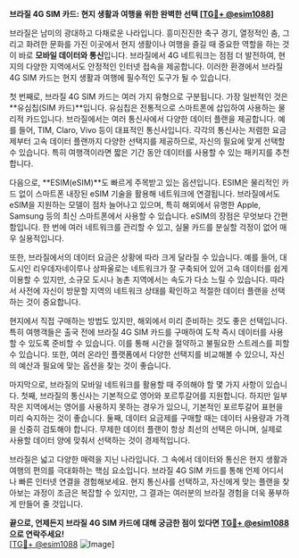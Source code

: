 **브라질 4G SIM 카드: 현지 생활과 여행을 위한 완벽한 선택 [[TG💪+ @esim1088](https://t.me/s/esim1088)]**

브라질은 남미의 광대하고 다채로운 나라입니다. 흥미진진한 축구 경기, 열정적인 춤, 그리고 화려한 문화를 가진 이곳에서 현지 생활이나 여행을 즐길 때 중요한 역할을 하는 것이 바로 **모바일 데이터와 통신**입니다. 브라질에서 4G 네트워크는 점점 더 발전하여, 현지의 다양한 지역에서도 안정적인 인터넷 접속을 제공합니다. 이러한 환경에서 브라질 4G SIM 카드는 현지 생활과 여행에 필수적인 도구가 될 수 있습니다.

첫 번째로, 브라질 4G SIM 카드는 여러 가지 유형으로 구분됩니다. 가장 일반적인 것은 **유심칩(SIM 카드)**입니다. 유심칩은 전통적으로 스마트폰에 삽입하여 사용하는 물리적 카드입니다. 브라질에서는 여러 통신사에서 다양한 데이터 플랜을 제공합니다. 예를 들어, TIM, Claro, Vivo 등이 대표적인 통신사입니다. 각각의 통신사는 저렴한 요금제부터 고속 데이터 플랜까지 다양한 선택지를 제공하므로, 자신의 필요에 맞게 선택할 수 있습니다. 특히 여행객이라면 짧은 기간 동안 데이터를 사용할 수 있는 패키지를 추천합니다.

다음으로, **ESIM(eSIM)**도 빠르게 주목받고 있는 옵션입니다. ESIM은 물리적인 카드 없이 스마트폰 내장된 eSIM 기술을 활용해 네트워크에 연결됩니다. 브라질에서도 eSIM을 지원하는 모델이 점차 늘어나고 있으며, 특히 해외에서 유명한 Apple, Samsung 등의 최신 스마트폰에서 사용할 수 있습니다. eSIM의 장점은 무엇보다 간편함입니다. 한 번에 여러 네트워크를 관리할 수 있고, 실물 카드를 분실할 걱정이 없어 매우 실용적입니다.

또한, 브라질에서의 데이터 요금은 상황에 따라 크게 달라질 수 있습니다. 예를 들어, 대도시인 리우데자네이루나 상파울로는 네트워크가 잘 구축되어 있어 고속 데이터를 쉽게 이용할 수 있지만, 소규모 도시나 농촌 지역에서는 속도가 다소 느릴 수 있습니다. 따라서 사전에 자신이 방문할 지역의 네트워크 상태를 확인하고 적절한 데이터 플랜을 선택하는 것이 중요합니다.

현지에서 직접 구매하는 방법도 있지만, 해외에서 미리 준비하는 것도 좋은 선택입니다. 특히 여행객들은 출국 전에 브라질 4G SIM 카드를 구매하여 도착 즉시 데이터를 사용할 수 있도록 준비할 수 있습니다. 이를 통해 시간을 절약하고 불필요한 스트레스를 피할 수 있습니다. 또한, 여러 온라인 플랫폼에서 다양한 선택지를 비교해볼 수 있으니, 자신의 예산과 필요에 맞는 옵션을 찾는 것이 좋습니다.

마지막으로, 브라질의 모바일 네트워크를 활용할 때 주의해야 할 몇 가지 사항이 있습니다. 첫째, 브라질의 통신사는 기본적으로 영어와 포르투갈어를 지원합니다. 하지만 일부 작은 지역에서는 영어를 사용하지 못하는 경우가 있으니, 기본적인 포르투갈어 표현을 미리 숙지하는 것이 좋습니다. 둘째, 데이터 요금제를 구매할 때는 데이터 사용량과 가격을 신중히 검토해야 합니다. 무제한 데이터 플랜이 항상 최선의 선택은 아니며, 실제로 사용할 데이터 양에 맞춰서 선택하는 것이 경제적입니다.

브라질은 넓고 다양한 매력을 지닌 나라입니다. 그 속에서 데이터와 통신은 현지 생활과 여행의 편의를 극대화하는 핵심 요소입니다. 브라질 4G SIM 카드를 통해 언제 어디서나 빠른 인터넷 연결을 경험해보세요. 현지 통신사를 선택하고, 자신에게 맞는 플랜을 찾아보는 과정이 조금은 복잡할 수 있지만, 그 결과는 여러분의 브라질 경험을 더욱 풍부하게 만들어 줄 것입니다.

**끝으로, 언제든지 브라질 4G SIM 카드에 대해 궁금한 점이 있다면 [TG💪+ @esim1088](https://t.me/s/esim1088)으로 연락주세요!**  
[[TG💪+ @esim1088](https://t.me/s/esim1088) ![Image](https://i.postimg.cc/Y0z9fWf4/image.png)]